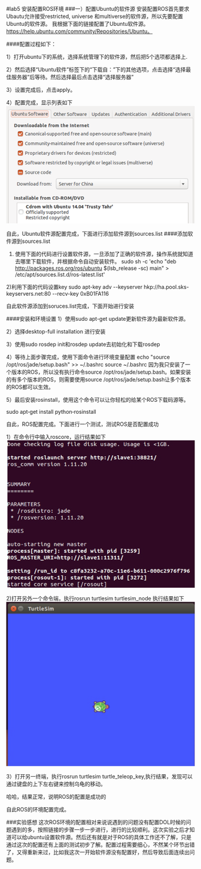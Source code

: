 #lab5  安装配置ROS环境
###一）配置Ubuntu的软件源
安装配置ROS首先要求Ubautu允许接受restricted, universe 和multiverse的软件源，所以先要配置Ubuntu的软件源。
我根据下面的链接配置了Ubuntu软件源。
https://help.ubuntu.com/community/Repositories/Ubuntu。

####配置过程如下：

1）打开ubuntu下的系统，选择系统管理下的软件源，然后把5个选项都选择上.

2）然后选择“Ubuntu软件”标签下的“下载自：”下的其他选项，点击选择“选择最佳服务器”后等待。然后选择最后点击选择“选择服务器”

3）设置完成后，点击apply。

4）配置完成，显示列表如下
![picture1](https://github.com/SYSULuxiaodan/SE2016_14353221/blob/master/picture51.png)

自此，Ubuntu软件源配置完成，下面进行添加软件源到sources.list
####添加软件源到sources.list

1) 使用下面的代码进行设置软件源，一旦添加了正确的软件源，操作系统就知道去哪里下载软件，并根据命令自动安装软件。
sudo sh -c 'echo "deb http://packages.ros.org/ros/ubuntu $(lsb_release -sc) main" > /etc/apt/sources.list.d/ros-latest.list'

2)利用下面的代码设置key
sudo apt-key adv --keyserver hkp://ha.pool.sks-keyservers.net:80 --recv-key 0xB01FA116

自此软件源添加到soruces.list完成，下面开始进行安装

####安装和环境设置
1）使用sudo apt-get update更新软件源为最新软件源。

2）选择desktop-full installation 进行安装


3）使用sudo rosdep init和rosdep update去初始化和下载rosdep

4）等待上面步骤完成，使用下面命令进行环境变量配置
echo "source /opt/ros/jade/setup.bash" >> ~/.bashrc
source ~/.bashrc
因为我只安装了一个版本的ROS，所以没有执行命令source /opt/ros/jade/setup.bash。如果安装的有多个版本的ROS，则需要使用source /opt/ros/jade/setup.bash让多个版本的ROS都可以生效。

5）最后安装rosinstall，使用这个命令可以让你轻松的给某个ROS下载码源等。

sudo apt‐get install python‐rosinstall

自此，ROS配置完成。下面进行一个测试，测试ROS是否配置成功

1）在命令行中输入roscore，运行结果如下
![picture2](https://github.com/SYSULuxiaodan/SE2016_14353221/blob/master/picture52.png)

2)打开另外一个命令端，执行rosrun turtlesim turtlesim_node
执行结果如下
![picture3](https://github.com/SYSULuxiaodan/SE2016_14353221/blob/master/picture53.png)

3）打开另一终端，执行rosrun turtlesim turtle_teleop_key,执行结果，发现可以通过键盘的上下左右键来控制乌龟的移动。

哈哈，结果正常，说明ROS的配置是成功的





自此ROS的环境配置完成。

###实验感想
这次ROS环境的配置相对来说说遇到的问题没有配置DOL时候的问题遇到的多，按照链接的步骤一步一步进行，进行的比较顺利。这次实验之后才知道可以给ubuntu设置软件源。然后还有就是对于ROS的具体工作还不了解，只是通过这次的配置还有上面的测试初步了解。配置过程需要细心，不然某个环节出错了，又得重新来过，比如我这次一开始软件源没有配置好，然后导致后面连续出问题。











